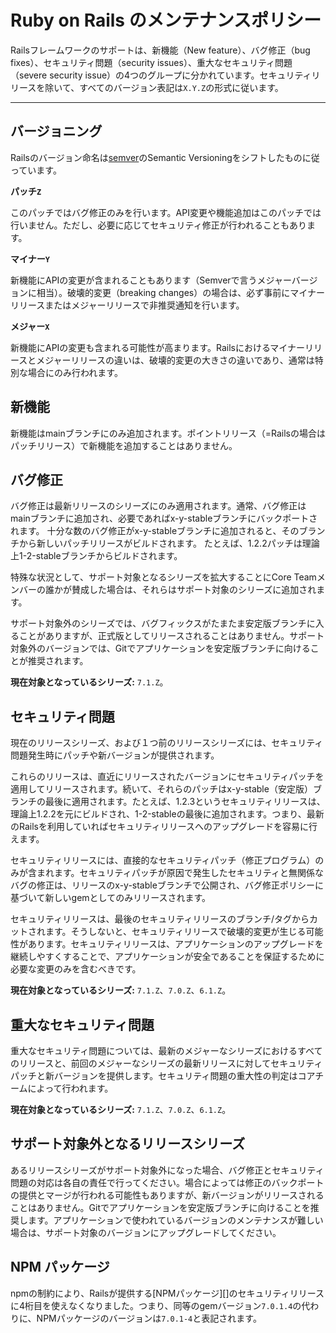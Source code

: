 Ruby on Rails のメンテナンスポリシー
====================================

Railsフレームワークのサポートは、新機能（New feature）、バグ修正（bug fixes）、セキュリティ問題（security issues）、重大なセキュリティ問題（severe security issue）の4つのグループに分かれています。セキュリティリリースを除いて、すべてのバージョン表記は`X.Y.Z`の形式に従います。

--------------------------------------------------------------------------------

バージョニング
------------

Railsのバージョン命名は[semver](http://semver.org/)のSemantic Versioningをシフトしたものに従っています。

**パッチ`Z`**

このパッチではバグ修正のみを行います。API変更や機能追加はこのパッチでは行いません。ただし、必要に応じてセキュリティ修正が行われることもあります。

**マイナー`Y`**

新機能にAPIの変更が含まれることもあります（Semverで言うメジャーバージョンに相当）。破壊的変更（breaking changes）の場合は、必ず事前にマイナーリリースまたはメジャーリリースで非推奨通知を行います。

**メジャー`X`**

新機能にAPIの変更も含まれる可能性が高まります。Railsにおけるマイナーリリースとメジャーリリースの違いは、破壊的変更の大きさの違いであり、通常は特別な場合にのみ行われます。

新機能
------------

新機能はmainブランチにのみ追加されます。ポイントリリース（=Railsの場合はパッチリリース）で新機能を追加することはありません。

バグ修正
---------

バグ修正は最新リリースのシリーズにのみ適用されます。通常、バグ修正はmainブランチに追加され、必要であればx-y-stableブランチにバックポートされます。
十分な数のバグ修正がx-y-stableブランチに追加されると、そのブランチから新しいパッチリリースがビルドされます。
たとえば、1.2.2パッチは理論上1-2-stableブランチからビルドされます。

特殊な状況として、サポート対象となるシリーズを拡大することにCore Teamメンバーの誰かが賛成した場合は、それらはサポート対象のシリーズに追加されます。

サポート対象外のシリーズでは、バグフィックスがたまたま安定版ブランチに入ることがありますが、正式版としてリリースされることはありません。サポート対象外のバージョンでは、Gitでアプリケーションを安定版ブランチに向けることが推奨されます。

**現在対象となっているシリーズ:** `7.1.Z`。

セキュリティ問題
---------------

現在のリリースシリーズ、および１つ前のリリースシリーズには、セキュリティ問題発生時にパッチや新バージョンが提供されます。

これらのリリースは、直近にリリースされたバージョンにセキュリティパッチを適用してリリースされます。続いて、それらのパッチはx-y-stable（安定版）ブランチの最後に適用されます。たとえば、1.2.3というセキュリティリリースは、理論上1.2.2を元にビルドされ、1-2-stableの最後に追加されます。つまり、最新のRailsを利用していればセキュリティリリースへのアップグレードを容易に行えます。

セキュリティリリースには、直接的なセキュリティパッチ（修正プログラム）のみが含まれます。セキュリティパッチが原因で発生したセキュリティと無関係なバグの修正は、リリースのx-y-stableブランチで公開され、バグ修正ポリシーに基づいて新しいgemとしてのみリリースされます。

セキュリティリリースは、最後のセキュリティリリースのブランチ/タグからカットされます。そうしないと、セキュリティリリースで破壊的変更が生じる可能性があります。セキュリティリリースは、アプリケーションのアップグレードを継続しやすくすることで、アプリケーションが安全であることを保証するために必要な変更のみを含むべきです。

**現在対象となっているシリーズ:** `7.1.Z`、`7.0.Z`、`6.1.Z`。

重大なセキュリティ問題
----------------------

重大なセキュリティ問題については、最新のメジャーなシリーズにおけるすべてのリリースと、前回のメジャーなシリーズの最新リリースに対してセキュリティパッチと新バージョンを提供します。セキュリティ問題の重大性の判定はコアチームによって行われます。

**現在対象となっているシリーズ:** `7.1.Z`、`7.0.Z`、`6.1.Z`。

サポート対象外となるリリースシリーズ
--------------------------

あるリリースシリーズがサポート対象外になった場合、バグ修正とセキュリティ問題の対応は各自の責任で行ってください。場合によっては修正のバックポートの提供とマージが行われる可能性もありますが、新バージョンがリリースされることはありません。Gitでアプリケーションを安定版ブランチに向けることを推奨します。アプリケーションで使われているバージョンのメンテナンスが難しい場合は、サポート対象のバージョンにアップグレードしてください。

NPM パッケージ
------------

npmの制約により、Railsが提供する[NPMパッケージ][]のセキュリティリリースに4桁目を使えなくなりました。つまり、同等のgemバージョン`7.0.1.4`の代わりに、NPMパッケージのバージョンは`7.0.1-4`と表記されます。

[NPM packages]: https://www.npmjs.com/org/rails
